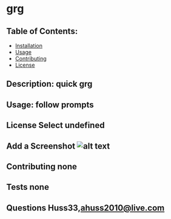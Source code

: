 # grg
## Table of Contents:
- [Installation](#install)
- [Usage](#usage)
- [Contributing](#contribution)
- [License](#license)
## Description: quick grg
## Usage: follow prompts
## License Select undefined
## Add a Screenshot ![alt text](assets/images/screenshot.png)
## Contributing none
## Tests none
## Questions Huss33,ahuss2010@live.com